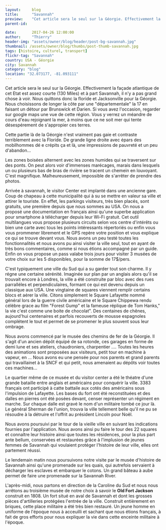 ```yaml
---
layout:     blog
title:      "Savannah"
preview:    "Cet article sera le seul sur la Géorgie. Effectivement la façade atlantique de cet Etat est assez courte (130 Miles) et à part Savannah... "
parent-id:  

date:       2017-04-26 12:00:00
author:     "Thierry"
header-img: "assets/owner/blog/header/post-bg-savannah.jpg"
thumbnail: /assets/owner/blog/thumbs/post-thumb-savannah.jpg
tags: [histoire, culturel, transport]
flickr-tag: "Savannah"
country: USA - Géorgie
city: Savannah
category: "blog"
location: "32.073177, -81.093111"
---
```



Cet article sera le seul sur la Géorgie. Effectivement la façade atlantique de cet Etat est assez courte (130 Miles) et à part Savannah, il n'y a pas grand chose à voir. Nous quittons donc la floride et Jacksonville pour la Géorgie. Nous choisissons de longer la côte par une "départementale" la 17 en faisant un détour par Brunswick et Darien. Si vous avez l'occasion, regarder sur google maps une vue de cette région. Vous y verrez un méandre de cours d'eau rejoignant la mer, à moins que ce ne soit mer qui tente désespérement de s'appropier ces terres.  

Cette partie là de la Géorgie n'est vraiment pas gaie et contraste terriblement avec la Floride. De grande ligne droite avec épars des mobilhommes dé   e crépits ça et là, une impressions de pauvreté et un peu d'abandon...    

Les zones boisées alternent avec les zones humides qui se traversent sur des ponts. On peut alors voir d'immenses marécages, marais dans lesquels un ou plusieurs bas de bras de rivière se tracent un chemein en louvoyant. C'est magnifique. Malheureusement, impossible de s'arrêter de prendre des photos.  

Arrivée à savannah, le visitor Center est implanté dans une ancienne gare. Coup de chapeau à cette municipalité qui à su se mettre en valeur sa ville et attirer le touriste. En effet, les parkings visiteurs, très bien placés, sont gratuits, une première depuis que nous sommes au USA. On nous a proposé une documentation en français ainsi qu'une superbe application pour smartphone à télécharger depuis leur Wi-Fi gratuit. Cet outil multilangues vous propose plusieurs circuits selon vos centre d'intérêts ou bien une carte avec tous les points intéressants répertoriés ou enfin vous vous prommener librement et le GPS repère votre position et vous explique ce qui se trouve devant vous. Nous avons un peu testé toutes les fonctionnalités et nous avons pu ainsi visiter la ville seul, tout en ayant de très bons commentaires, comme si nous étions accompagné par un guide. Enfin on vous propose un pass valabe trois jours pour visiter 3 musées de votre choix sur les 5 disponibles, pour la somme de 17$/pers.  

C'est typiquement une ville du Sud qui a su garder tout son charme. Il y régne une certaine sérénité. Imaginée sur plan par un anglais alors qu'il se trouvait encore à Londres, la ville a été construite par bloc avec des rues parralléles et perpendiculaires, formant ce qui est devenu depuis un classique aux USA. Une vingtaine de squares viennent remplir certains blocs et aérer la ville. Citons simplement le Square Lafayette nommé général lors de la guerre civile américaine et le Square  Chippewa rendu célèbre grace au film "Forest Gump" et la fameuse réplique de Tom Hanks," la vie c'est comme une boite de chocolat". Des centaines de chênes, aujourd'hui centenaires et parfois recouverts de mousse espagnoles complétent le tout et permet de se promener le plus souvent sous leur ombrage.  

Nous avons commencé par le musée des chemins de fer de la Géorgie. Il s'agit d'un ancien dépôt équipé de sa rotonde, ces garages en forme de demi lune et ses ateliers, chaudroniers, charpentier .... Toutes les heures des animations sont proposées aux visiteurs, petit tour en machine à vapeur, en ... Nous avons eu une pensée pour nos parents et grand parents qui travaillainet à la SNCF et qui petit, nous amenaient au dépôts voir toutes ces machines...  

Le quartier même de ce musée et du visitor center a été le théatre d'une grande bataille entre anglais et américains pour conquérir la ville. 3383 français ont participé à catte battaile aux cotés des américains sous l'impulsion de Lafayette. Les bases du fort ont été reconstituées et des dalles en pierres ont été posées devant, censer représenter un régiment en marche. Sur chaque dalle est gravé le nom d'un militaire tombé ce jour là. Le général Sherman de l'union, trouva la ville tellement belle qu'il ne pu se résoudre à la détruire et l'offrit au président Lincoln pour Noël. 

Nous avons poursuivi par le tour de la vieille ville en suivant les indications fournies par l'application. Nous avons ainsi pu faire le tour des 22 squares et connaître leur histoire ainsi que toutes les résidences, pour la plus part ante bellum, conservées et restaurées grâce à l'implusion de jeunes femmes de Savannah qui voulaient protéger l'histoire de leur ville, elles ont partement réussi.    

Le lendemain matin nous poursuivons notre visite par le musée d'histoire de Savannah ainsi qu'une promenade sur les quais, qui autrefois servaient à décharger les esclaves et embarquer le cotons. Un grand bâteau à aube permet de faire une promenade sur la Savannah River. 

L'après-midi, nous partons en direction de la Caroline du Sud et nous nous arrêtons au troisième musée de notre choix à savoir le **Old Fort Jackson** construit en 1808. Un fort situé en aval de Savannah et dont les grosses pièces d'artilleries protégées l'entrée de la ville. Construit entièrement en briques, cette place militaire a été très bien restauré. Un jeune homme en uniforme de l'époque nous à acceuilli et sachant que nous étions français, à fait de gros efforts pour nous expliquer la vie dans cette enceinte militaire à l'époque.   


